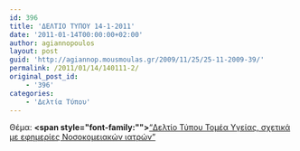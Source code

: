 ```yaml
---
id: 396
title: 'ΔΕΛΤΙΟ ΤΥΠΟΥ 14-1-2011'
date: '2011-01-14T00:00:00+02:00'
author: agiannopoulos
layout: post
guid: 'http://agiannop.mousmoulas.gr/2009/11/25/25-11-2009-39/'
permalink: /2011/01/14/140111-2/
original_post_id:
    - '396'
categories:
    - 'Δελτία Τύπου'
---
```


Θέμα: **<span style="font-family:""></span>**[“Δελτίο Τύπου Τομέα Υγείας, σχετικά με εφημερίες Νοσοκομειακών ιατρών” ](http://localhost:8000/wp-content/uploads/2009/11/14012011_dt_tomea_ygeias.pdf)